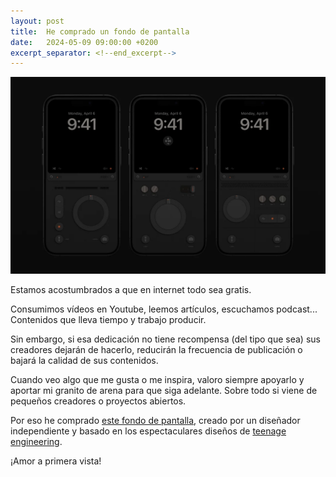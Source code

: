 ```yaml
---
layout: post
title:  He comprado un fondo de pantalla
date:   2024-05-09 09:00:00 +0200
excerpt_separator: <!--end_excerpt-->
---
```


![iW 01 - iPhone Wallpaper byLokki](/assets/images/bylokki_iphone_wallpaper.jpg)

Estamos acostumbrados a que en internet todo sea gratis. 

Consumimos vídeos en Youtube, leemos artículos, escuchamos podcast... Contenidos que lleva tiempo y trabajo producir.

Sin embargo, si esa dedicación no tiene recompensa (del tipo que sea) sus creadores dejarán de hacerlo, reducirán la frecuencia de publicación o bajará la calidad de sus contenidos.

Cuando veo algo que me gusta o me inspira, valoro siempre apoyarlo y aportar mi granito de arena para que siga adelante. Sobre todo si viene de pequeños creadores o proyectos abiertos. 

Por eso he comprado [este fondo de pantalla](https://bylokki.gumroad.com/l/iw01), creado por un diseñador independiente y basado en los espectaculares diseños de [teenage engineering](https://teenage.engineering/products/audio-and-synthesizers). 

¡Amor a primera vista!
